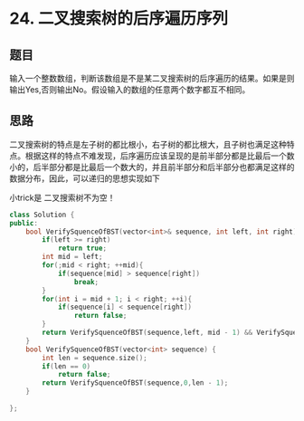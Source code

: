 # 24. 二叉搜索树的后序遍历序列
## 题目
输入一个整数数组，判断该数组是不是某二叉搜索树的后序遍历的结果。如果是则输出Yes,否则输出No。假设输入的数组的任意两个数字都互不相同。

## 思路
二叉搜索树的特点是左子树的都比根小，右子树的都比根大，且子树也满足这种特点。根据这样的特点不难发现，后序遍历应该呈现的是前半部分都是比最后一个数小的，后半部分都是比最后一个数大的，并且前半部分和后半部分也都满足这样的数据分布，因此，可以递归的思想实现如下

小trick是 二叉搜索树不为空！
```C++
class Solution {
public:
    bool VerifySquenceOfBST(vector<int>& sequence, int left, int right){
        if(left >= right)
            return true;
        int mid = left;
        for(;mid < right; ++mid){
            if(sequence[mid] > sequence[right])
                break;
        }
        for(int i = mid + 1; i < right; ++i){
            if(sequence[i] < sequence[right])
                return false;
        }
        return VerifySquenceOfBST(sequence,left, mid - 1) && VerifySquenceOfBST(sequence,mid,right - 1);
    }
    bool VerifySquenceOfBST(vector<int> sequence) {
        int len = sequence.size();
        if(len == 0)
            return false;
        return VerifySquenceOfBST(sequence,0,len - 1);
    }
    
};
```
